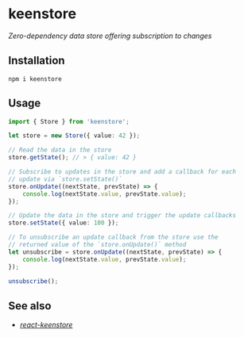 # keenstore

*Zero-dependency data store offering subscription to changes*

## Installation

```
npm i keenstore
```

## Usage

```ts
import { Store } from 'keenstore';

let store = new Store({ value: 42 });

// Read the data in the store
store.getState(); // > { value: 42 }

// Subscribe to updates in the store and add a callback for each
// update via `store.setState()`
store.onUpdate((nextState, prevState) => {
    console.log(nextState.value, prevState.value);
});

// Update the data in the store and trigger the update callbacks
store.setState({ value: 100 });
```

```ts
// To unsubscribe an update callback from the store use the
// returned value of the `store.onUpdate()` method
let unsubscribe = store.onUpdate((nextState, prevState) => {
    console.log(nextState.value, prevState.value);
});

unsubscribe();
```

## See also

- [*react-keenstore*](https://github.com/axtk/react-keenstore)
